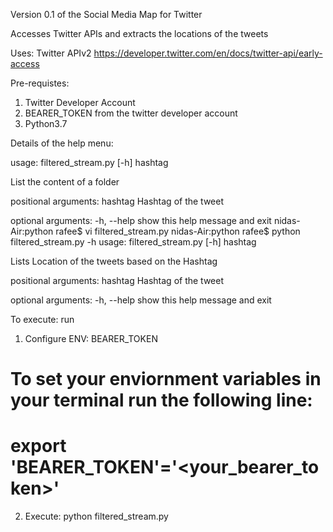 
Version 0.1 of the Social Media Map for Twitter

Accesses Twitter APIs and extracts the locations of the tweets

Uses: Twitter APIv2
https://developer.twitter.com/en/docs/twitter-api/early-access

Pre-requistes: 
1. Twitter Developer Account 
2. BEARER_TOKEN from the twitter developer account 
3. Python3.7

Details of the help menu:

usage: filtered_stream.py [-h] hashtag

List the content of a folder

positional arguments:
  hashtag     Hashtag of the tweet

optional arguments:
  -h, --help  show this help message and exit
nidas-Air:python rafee$ vi filtered_stream.py 
nidas-Air:python rafee$ python filtered_stream.py -h
usage: filtered_stream.py [-h] hashtag

Lists Location of the tweets based on the Hashtag

positional arguments:
  hashtag     Hashtag of the tweet

optional arguments:
  -h, --help  show this help message and exit


To execute: 
run
1. Configure ENV: BEARER_TOKEN
# To set your enviornment variables in your terminal run the following line:
# export 'BEARER_TOKEN'='<your_bearer_token>'

2. Execute: 
python filtered_stream.py <hashtag>





